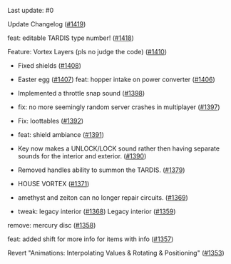 Last update: #0

Update Changelog ([#1419](https://github.com/amblelabs/ait/pull/1419))

feat: editable TARDIS type number! ([#1418](https://github.com/amblelabs/ait/pull/1418))

Feature: Vortex Layers (pls no judge the code)  ([#1410](https://github.com/amblelabs/ait/pull/1410))

- Fixed shields ([#1408](https://github.com/amblelabs/ait/pull/1408))
- Easter egg ([#1407](https://github.com/amblelabs/ait/pull/1407))
feat: hopper intake on power converter ([#1406](https://github.com/amblelabs/ait/pull/1406))

- Implemented a throttle snap sound ([#1398](https://github.com/amblelabs/ait/pull/1398))
- fix: no more seemingly random server crashes in multiplayer ([#1397](https://github.com/amblelabs/ait/pull/1397))
- Fix: loottables  ([#1392](https://github.com/amblelabs/ait/pull/1392))
- feat: shield ambiance ([#1391](https://github.com/amblelabs/ait/pull/1391))
- Key now makes a UNLOCK/LOCK sound rather then having separate sounds for the interior and exterior. ([#1390](https://github.com/amblelabs/ait/pull/1390))
- Removed handles ability to summon the TARDIS. ([#1379](https://github.com/amblelabs/ait/pull/1379))
- HOUSE VORTEX ([#1371](https://github.com/amblelabs/ait/pull/1371))
- amethyst and zeiton can no longer repair circuits. ([#1369](https://github.com/amblelabs/ait/pull/1369))
- tweak: legacy interior ([#1368](https://github.com/amblelabs/ait/pull/1368))
Legacy interior ([#1359](https://github.com/amblelabs/ait/pull/1359))

remove: mercury disc ([#1358](https://github.com/amblelabs/ait/pull/1358))

feat: added shift for more info for items with info ([#1357](https://github.com/amblelabs/ait/pull/1357))

Revert "Animations: Interpolating Values & Rotating & Positioning" ([#1353](https://github.com/amblelabs/ait/pull/1353))
